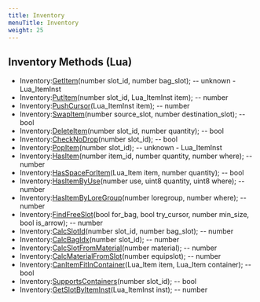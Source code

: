 ```yaml
---
title: Inventory
menuTitle: Inventory
weight: 25
---
```


## Inventory Methods (Lua)
- Inventory:[GetItem](getitem)(number slot_id, number bag_slot); -- unknown - Lua_ItemInst
- Inventory:[PutItem](putitem)(number slot_id, Lua_ItemInst item); -- number
- Inventory:[PushCursor](pushcursor)(Lua_ItemInst item); -- number
- Inventory:[SwapItem](swapitem)(number source_slot, number destination_slot); -- bool
- Inventory:[DeleteItem](deleteitem)(number slot_id, number quantity); -- bool
- Inventory:[CheckNoDrop](checknodrop)(number slot_id); -- bool
- Inventory:[PopItem](popitem)(number slot_id); -- unknown - Lua_ItemInst
- Inventory:[HasItem](hasitem)(number item_id, number quantity, number where); -- number
- Inventory:[HasSpaceForItem](hasspaceforitem)(Lua_Item item, number quantity); -- bool
- Inventory:[HasItemByUse](hasitembyuse)(number use, uint8 quantity, uint8 where); -- number
- Inventory:[HasItemByLoreGroup](hasitembyloregroup)(number loregroup, number where); -- number
- Inventory:[FindFreeSlot](findfreeslot)(bool for_bag, bool try_cursor, number min_size, bool is_arrow); -- number
- Inventory:[CalcSlotId](calcslotid)(number slot_id, number bag_slot); -- number
- Inventory:[CalcBagIdx](calcbagidx)(number slot_id); -- number
- Inventory:[CalcSlotFromMaterial](calcslotfrommaterial)(number material); -- number
- Inventory:[CalcMaterialFromSlot](calcmaterialfromslot)(number equipslot); -- number
- Inventory:[CanItemFitInContainer](canitemfitincontainer)(Lua_Item item, Lua_Item container); -- bool
- Inventory:[SupportsContainers](supportscontainers)(number slot_id); -- bool
- Inventory:[GetSlotByItemInst](getslotbyiteminst)(Lua_ItemInst inst); -- number
